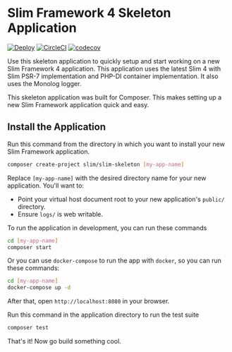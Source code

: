 # Slim Framework 4 Skeleton Application

[![Deploy](https://www.herokucdn.com/deploy/button.svg)](https://heroku.com/deploy)
[![CircleCI](https://circleci.com/gh/hjemmel/todo-api-php.svg?style=svg)](https://circleci.com/gh/hjemmel/todo-api-php)
[![codecov](https://codecov.io/gh/hjemmel/todo-api-php/branch/master/graph/badge.svg)](https://codecov.io/gh/hjemmel/todo-api-php)

Use this skeleton application to quickly setup and start working on a new Slim Framework 4 application. This application uses the latest Slim 4 with Slim PSR-7 implementation and PHP-DI container implementation. It also uses the Monolog logger.

This skeleton application was built for Composer. This makes setting up a new Slim Framework application quick and easy.

## Install the Application

Run this command from the directory in which you want to install your new Slim Framework application.

```bash
composer create-project slim/slim-skeleton [my-app-name]
```

Replace `[my-app-name]` with the desired directory name for your new application. You'll want to:

* Point your virtual host document root to your new application's `public/` directory.
* Ensure `logs/` is web writable.

To run the application in development, you can run these commands 

```bash
cd [my-app-name]
composer start
```

Or you can use `docker-compose` to run the app with `docker`, so you can run these commands:
```bash
cd [my-app-name]
docker-compose up -d
```
After that, open `http://localhost:8080` in your browser.

Run this command in the application directory to run the test suite

```bash
composer test
```

That's it! Now go build something cool.
